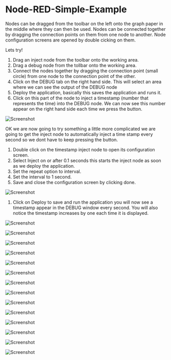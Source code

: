 # Node-RED-Simple-Example

Nodes can be dragged from the toolbar on the left onto the graph paper in the middle where they can then be used. Nodes can be connected together by dragging the connection points on them from one node to another. Node configuration screens are opened by double cicking on them. 

Lets try!

1. Drag an inject node from the toolbar onto the working area.
2. Drag a debug node from the tollbar onto the working area.
3. Connect the nodes together by dragging the connection point (small circle) from one node to the connection point of the other.
4. Click on the DEBUG tab on the right hand side. This will select an area where we can see the output of the DEBUG node
5. Deploy the application, basically this saves the application and runs it.
6. Click on this part of the node to inject a timestamp (number that represents the time) into the DEBUG node. We can now see this number appear on the right hand side each time we press the button.

![Screenshot](screenshots/nodeRed001.png)

OK we are now going to try something a little more complicated we are going to get the inject node to automatically inject a time stamp every second so we dont have to keep pressing the button.

1. Double click on the timestamp inject node to open its configuration screen.
2. Select Inject on or after 0.1 seconds this starts the inject node as soon as we deploy the application.
3. Set the repeat option to interval.
4. Set the interval to 1 second.
5. Save and close the configuration screen by clicking done.

![Screenshot](screenshots/nodeRed002.png)

1. Click on Deploy to save and run the application you will now see a timestamp appear in the DEBUG window every second. You will also notice the timestamp increases by one each time it is displayed. 


![Screenshot](screenshots/nodeRed003.png)


![Screenshot](screenshots/nodeRed004.png)


![Screenshot](screenshots/nodeRed005.png)


![Screenshot](screenshots/nodeRed006.png)


![Screenshot](screenshots/nodeRed007.png)


![Screenshot](screenshots/nodeRed008.png)


![Screenshot](screenshots/nodeRed009.png)


![Screenshot](screenshots/nodeRed010.png)


![Screenshot](screenshots/nodeRed011.png)


![Screenshot](screenshots/nodeRed012.png)


![Screenshot](screenshots/nodeRed013.png)


![Screenshot](screenshots/nodeRed014.png)


![Screenshot](screenshots/nodeRed015.png)


![Screenshot](screenshots/nodeRed016.png)
